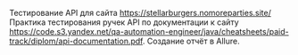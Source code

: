 Тестирование API для сайта https://stellarburgers.nomoreparties.site/
Практика тестирования ручек API по документации к сайту https://code.s3.yandex.net/qa-automation-engineer/java/cheatsheets/paid-track/diplom/api-documentation.pdf. Создание  отчёт в Allure.
